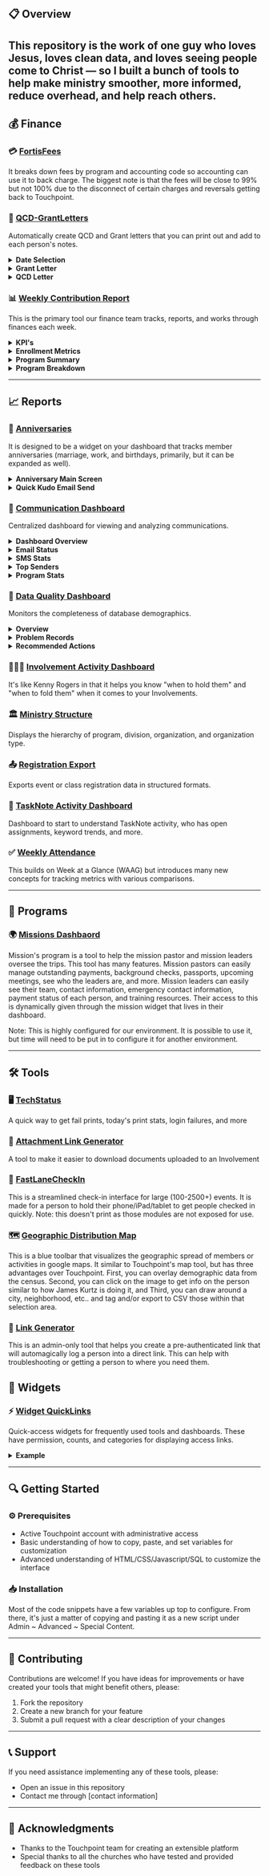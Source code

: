 ## 📋 Overview

This repository is the work of one guy who loves Jesus, loves clean data, and loves seeing people come to Christ — so I built a bunch of tools to help make ministry smoother, more informed, reduce overhead, and help reach others.
---

## 💰 Finance

### 💳 [FortisFees](https://github.com/bswaby/Touchpoint/blob/main/Finance/FortisFees)
It breaks down fees by program and accounting code so accounting can use it to back charge. The biggest note is that the fees will be close to 99% but not 100% due to the disconnect of certain charges and reversals getting back to Touchpoint.  

### 📜 [QCD-GrantLetters](https://github.com/bswaby/Touchpoint/blob/main/Finance/QCD-GrantLetters)
Automatically create QCD and Grant letters that you can print out and add to each person's notes.

<details>
<summary><strong>Date Selection</strong></summary>
<p>The date selection interface allows users to choose dates from a calendar view easily.  It also allow to upload a note to each persons record.</p>
<p align="center">
  <img src="https://github.com/bswaby/Touchpoint/raw/main/Finance/screenshots/QCDGrantScreenShot.png" width="700">
</p>
</details>

<details>
<summary><strong>Grant Letter</strong></summary>
<p>When a grant letter is detected, it will use the grant letter template and create a letter for each person made for a printable windowed envelope</p>
<p align="center">
  <img src="https://github.com/bswaby/Touchpoint/raw/main/Finance/screenshots/GrantLetter.png" width="700">
</p>
</details>

<details>
<summary><strong>QCD Letter</strong></summary>
<p>When a QCD letter is detected, it will use the QCD letter template and create a letter for each person made for a printable windowed envelope</p>
<p align="center">
  <img src="https://github.com/bswaby/Touchpoint/raw/main/Finance/screenshots/QCDLetteer.png" width="700">
</p>
</details>

### 📊 [Weekly Contribution Report](https://github.com/bswaby/Touchpoint/blob/main/Finance/Weekly%20Contribution%20Report)
This is the primary tool our finance team tracks, reports, and works through finances each week.  

<details>
<summary><strong>KPI's</strong></summary>
<p>Main KPI's showing overall summaries.</p>
<p align="center">
  <img src="https://github.com/bswaby/Touchpoint/raw/main/TPxi/Weekly%20Attendance/WCMainKPIs.png" width="700">
</p>
</details>

<details>
<summary><strong>Enrollment Metrics</strong></summary>
<p>Enrollment and attendance go hand-in-hand, with this showing where the group as a whole and each division stands.</p>
<p align="center">
  <img src="https://github.com/bswaby/Touchpoint/raw/main/TPxi/Weekly%20Attendance/WCEnrollmentMetrics.png" width="700">
</p>
</details>

<details>
<summary><strong>Program Summary</strong></summary>
<p>Summary of all programs configured for the report and how they stand overall in comparison to previous time periods.</p>
<p align="center">
  <img src="https://github.com/bswaby/Touchpoint/raw/main/TPxi/Weekly%20Attendance/WCProgramSummary.png" width="700">
</p>
</details>

<details>
<summary><strong>Program Breakdown</strong></summary>
<p>Breakdown on how each program and it's respective divisions is doing.</p>
<p align="center">
  <img src="https://github.com/bswaby/Touchpoint/raw/main/TPxi/Weekly%20Attendance/WCConnectGroupAttendance.png" width="700">
</p>
</details>

---
## 📈 Reports

### 📅 [Anniversaries](https://github.com/bswaby/Touchpoint/tree/main/TPxi/Anniversaries)
It is designed to be a widget on your dashboard that tracks member anniversaries (marriage, work, and birthdays, primarily, but it can be expanded as well).

<details>
<summary><strong>Anniversary Main Screen</strong></summary>
<p>You can click through months shows past and upcoming annivesaries.</p>
<p align="center">
  <img src="https://github.com/bswaby/Touchpoint/raw/main/TPxi/Anniversaries/Anniversaries%20Main%20Screen.png" width="700">
</p>
</details>

<details>
<summary><strong>Quick Kudo Email Send</strong></summary>
<p>Clicking the email icon pops up a quick kudo message that people can send</p>
<p align="center">
  <img src="https://github.com/bswaby/Touchpoint/raw/main/TPxi/Anniversaries/Anniversaries%20Pop-Up.png" width="700">
</p>
</details>

### 📱 [Communication Dashboard](https://github.com/bswaby/Touchpoint/tree/main/TPxi/Communication%20Dashboard)
Centralized dashboard for viewing and analyzing communications.

<details>
<summary><strong>Dashboard Overview</strong></summary>
<p>Summary of outgoing Email and SMS with a few KPI's</p>
<p align="center">
  <img src="https://github.com/bswaby/Touchpoint/raw/main/TPxi/Communication%20Dashboard/CD-DashboardOverview.png" width="700">
</p>
</details>

<details>
<summary><strong>Email Status</strong></summary>
<p>Shows overall delivery performance of email, failure type breakdown top issues, and recent email campaigns that's going out.</p>
<p align="center">
  <img src="https://github.com/bswaby/Touchpoint/raw/main/TPxi/Communication%20Dashboard/CD-EmailStats.png" width="700">
</p>
</details>

<details>
<summary><strong>SMS Stats</strong></summary>
<p>Shows KPI's, failures, and top senders around SMS messages</p>
<p align="center">
  <img src="https://github.com/bswaby/Touchpoint/raw/main/TPxi/Communication%20Dashboard/CD-SMSStats.png" width="700">
</p>
</details>

<details>
<summary><strong>Top Senders</strong></summary>
<p>List of top email and SMS senders.</p>
<p align="center">
  <img src="https://github.com/bswaby/Touchpoint/raw/main/TPxi/Communication%20Dashboard/CD-TopSenders.png" width="700">
</p>
</details>

<details>
<summary><strong>Program Stats</strong></summary>
<p>Top Emails by Program</p>
<p align="center">
  <img src="https://github.com/bswaby/Touchpoint/blob/main/TPxi/Communication%20Dashboard/CD-ProgramStats.png" width="700">
</p>
</details>

### 🧹 [Data Quality Dashboard](https://github.com/bswaby/Touchpoint/tree/main/TPxi/Data%20Quality%20Dashboard)
Monitors the completeness of database demographics.

<details>
<summary><strong>Overview</strong></summary>
<p>Shows record count and percentages of missing data areas.</p>
<p align="center">
  <img src="https://github.com/bswaby/Touchpoint/raw/main/TPxi/Data%20Quality%20Dashboard/DataQualityOverview1.png" width="700">
</p>
<p align="center">
  <img src="https://github.com/bswaby/Touchpoint/raw/main/TPxi/Data%20Quality%20Dashboard/DataQualityOverview2.png" width="700">
</p>
</details>

<details>
<summary><strong>Problem Records</strong></summary>
<p>Good way to see data missing as it's changed.  This can reveal forms or methods that are not capturing data you might need.</p>
<p align="center">
  <img src="https://github.com/bswaby/Touchpoint/raw/main/TPxi/Data%20Quality%20Dashboard/DataQualityProblemRecords.png" width="700">
</p>
</details>

<details>
<summary><strong>Recommended Actions</strong></summary>
<p>Recommended actions with ability to export list to csv./p>
<p align="center">
  <img src="https://github.com/bswaby/Touchpoint/raw/main/TPxi/Data%20Quality%20Dashboard/DataQualityRecommendedActions.png" width="700">
</p>
</details>

### 🧑‍🤝‍🧑 [Involvement Activity Dashboard](https://github.com/bswaby/Touchpoint/tree/main/TPxi/Involvement%20Activity%20Dashboard)
It's like Kenny Rogers in that it helps you know "when to hold them" and "when to fold them" when it comes to your Involvements.

### 🏛️ [Ministry Structure](https://github.com/bswaby/Touchpoint/tree/main/TPxi/Ministry%20Structure)
Displays the hierarchy of program, division, organization, and organization type.

### 📤 [Registration Export](https://github.com/bswaby/Touchpoint/tree/main/TPxi/Registration%20Export)
Exports event or class registration data in structured formats.

### 📝 [TaskNote Activity Dashboard](https://github.com/bswaby/Touchpoint/tree/main/TPxi/TaskNote%20Activity%20Dashboard)
Dashboard to start to understand TaskNote activity, who has open assignments, keyword trends, and more.

### ✅ [Weekly Attendance](https://github.com/bswaby/Touchpoint/tree/main/TPxi/Weekly%20Attendance)
This builds on Week at a Glance (WAAG) but introduces many new concepts for tracking metrics with various comparisons.  

---
## 🔧 Programs

### 🌍 [Missions Dashbaord](https://github.com/bswaby/Touchpoint/tree/main/Missions/MissionsDashboard)
Mission's program is a tool to help the mission pastor and mission leaders oversee the trips. This tool has many features. Mission pastors can easily manage outstanding payments, background checks, passports, upcoming meetings, see who the leaders are, and more. Mission leaders can easily see their team, contact information, emergency contact information, payment status of each person, and training resources.  Their access to this is dynamically given through the mission widget that lives in their dashboard.

Note:  This is highly configured for our environment.  It is possible to use it, but time will need to be put in to configure it for another environment.

---
## 🛠️ Tools

### 🖥️ [TechStatus](https://github.com/bswaby/Touchpoint/blob/main/Python%20Scripts/TechStatus/TechStatus)
A quick way to get fail prints, today's print stats, login failures, and more

### 🔗 [Attachment Link Generator](https://github.com/bswaby/Touchpoint/tree/main/TPxi/Attachment%20Link%20Generator)
A tool to make it easier to download documents uploaded to an Involvement

### 🚗 [FastLaneCheckIn](https://github.com/bswaby/Touchpoint/tree/main/TPxi/FastLaneCheckIn)
This is a streamlined check-in interface for large (100-2500+) events. It is made for a person to hold their phone/iPad/tablet to get people checked in quickly. Note: this doesn't print as those modules are not exposed for use.

### 🗺️ [Geographic Distribution Map](https://github.com/bswaby/Touchpoint/tree/main/TPxi/Geographic%20Distribution%20Map)
This is a blue toolbar that visualizes the geographic spread of members or activities in google maps. It similar to Touchpoint's map tool, but has three advantages over Touchpoint. First, you can overlay demographic data from the census. Second, you can click on the image to get info on the person similar to how James Kurtz is doing it, and Third, you can draw around a city, neighborhood, etc.. and tag and/or export to CSV those within that selection area.

### 🔐 [Link Generator](https://github.com/bswaby/Touchpoint/tree/main/TPxi/Link%20Generator)
This is an admin-only tool that helps you create a pre-authenticated link that will automagically log a person into a direct link. This can help with troubleshooting or getting a person to where you need them.

## 🧩 Widgets

### ⚡ [Widget QuickLinks](https://github.com/bswaby/Touchpoint/tree/main/TPxi/Widget%20QuickLinks)
Quick-access widgets for frequently used tools and dashboards. These have permission, counts, and categories for displaying access links.

<details>
<summary><strong>Example</strong></summary>
<p>The tool implementation is intermediate level, but not overly difficult</p>
<p align="center">
  <img src="https://github.com/bswaby/Touchpoint/raw/main/TPxi/Widget%20QuickLinks/WidgetQuickLink.png" width="700">
</p>
</details>

---
## 🔍 Getting Started

### ⚙️ Prerequisites
- Active Touchpoint account with administrative access
- Basic understanding of how to copy, paste, and set variables for customization
- Advanced understanding of HTML/CSS/Javascript/SQL to customize the interface

### 📥 Installation
Most of the code snippets have a few variables up top to configure.  From there, it's just a matter of copying and pasting it as a new script under Admin ~ Advanced ~ Special Content. 

---
## 👥 Contributing
Contributions are welcome! If you have ideas for improvements or have created your tools that might benefit others, please:
1. Fork the repository
2. Create a new branch for your feature
3. Submit a pull request with a clear description of your changes

---
## 📞 Support
If you need assistance implementing any of these tools, please:
- Open an issue in this repository
- Contact me through [contact information]

---
## 🙏 Acknowledgments
- Thanks to the Touchpoint team for creating an extensible platform
- Special thanks to all the churches who have tested and provided feedback on these tools
